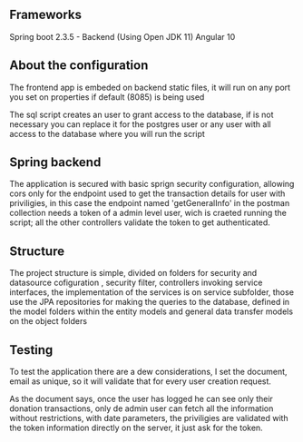 ## Frameworks

Spring boot 2.3.5 - Backend (Using Open JDK 11)
Angular 10 

## About the configuration

The frontend app is embeded on backend static files, it will run on any port you set on properties if default (8085) is being used

The sql script creates an user to grant access to the database, if is not necessary you can replace it for the postgres user or any user with all access to the database where you will run the script

## Spring backend

The application is secured with basic sprign security configuration, allowing cors only for the endpoint used to get the transaction details for user with priviligies, in this case the endpoint named 'getGeneralInfo' in the postman collection needs a token of a admin level user, wich is craeted running the script; all the other controllers validate the token to get authenticated.

## Structure

The project structure is simple, divided on folders for security and datasource cofiguration , security filter, controllers invoking service interfaces, the implementation of the services is on service subfolder, those use the JPA repositories for making the queries to the database, defined in the model folders within the entity models and general data transfer models on the object folders 

## Testing

To test the application there are a dew considerations, I set the document, email as unique, so it will validate that for every user creation request.

As the document says, once the user has logged he can see only their donation transactions, only de admin user can fetch all the information without restrictions, with date parameters, the priviligies are validated with the token information directly on the server, it just ask for the token.




